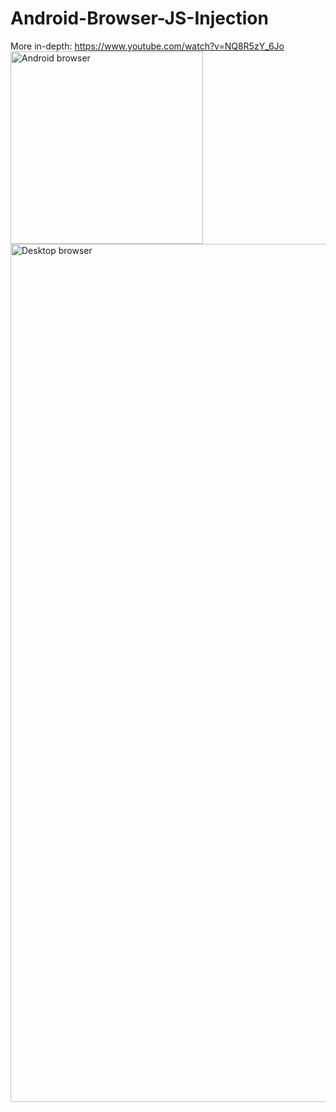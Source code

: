 # Android-Browser-JS-Injection
More in-depth: https://www.youtube.com/watch?v=NQ8R5zY_6Jo
<img width="308" alt="Android browser" src="https://github.com/user-attachments/assets/9c091266-8225-49db-a182-96660f5650bf">
<img width="1373" alt="Desktop browser" src="https://github.com/user-attachments/assets/c5bdf9f5-120f-4b01-bd1d-91072ea45d0c">
